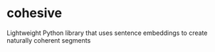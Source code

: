# cohesive
Lightweight Python library that uses sentence embeddings to create naturally coherent segments
